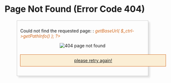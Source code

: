 Page Not Found (Error Code 404)
===============================

<style type="text/css">
    #notFound{
        width: 80%;
        margin: 20px auto 20px auto;
        padding: 10px;
        border: 1px solid #CCCCCC;
        box-shadow: 5px 5px 5px #E0E0E0;
    }
    em {
        color: #d2691e;
    }
    #tryAgain{
        margin: 20px auto 20px auto;
        padding: 10px;
        width: 450px;
        text-align: center;
        border: 1px solid #d2691e;
        background-color: #fbeed5;
    }
</style>
<div markdown="1" id="notFound">

Could not find the requested page:
: _<?php echo $_ctrl->getBaseUrl( $_ctrl->getPathInfo() ); ?>_


<div style="text-align: center;">
    <img src="<?php echo $_ctrl->getBaseUrl('/common/img/404notFound.JPG');?>" title="404 page not found" border="0">
</div>
<div id="tryAgain">
    <a href="<?php echo $_ctrl->getBaseUrl();?>">please retry again!</a>
</div>
</div>
